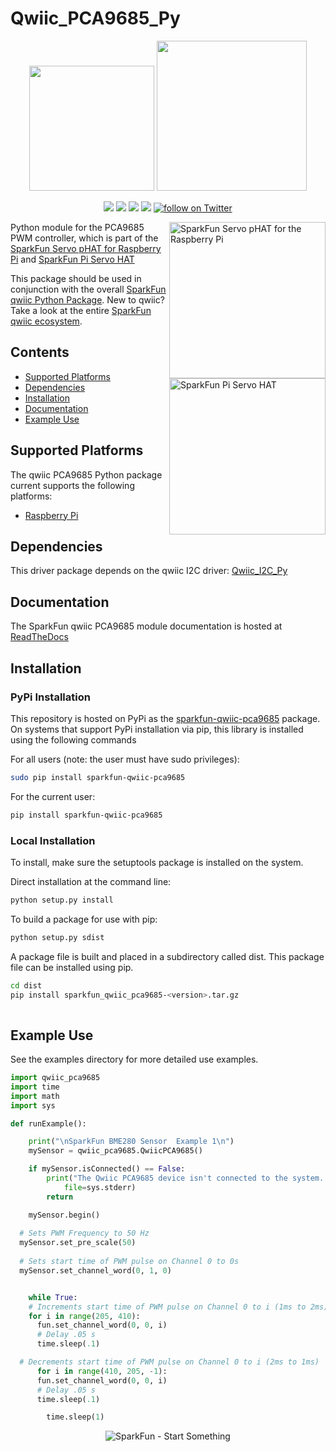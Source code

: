 Qwiic_PCA9685_Py
==============

<p align="center">
   <img src="https://cdn.sparkfun.com/assets/custom_pages/2/7/2/qwiic-logo-registered.jpg"  width=200>  
   <img src="https://www.python.org/static/community_logos/python-logo-master-v3-TM.png"  width=240>   
</p>
<p align="center">
	<a href="https://pypi.org/project/sparkfun-qwiic-pca9685/" alt="Package">
		<img src="https://img.shields.io/pypi/pyversions/sparkfun_qwiic_pca9685.svg" /></a>
	<a href="https://github.com/sparkfun/Qwiic_PCA9685_Py/issues" alt="Issues">
		<img src="https://img.shields.io/github/issues/sparkfun/Qwiic_PCA9685_Py.svg" /></a>
	<a href="https://qwiic-pca9685-py.readthedocs.io/en/latest/?" alt="Documentation">
		<img src="https://readthedocs.org/projects/qwiic-pca9685-py/badge/?version=latest&style=flat" /></a>
	<a href="https://github.com/sparkfun/Qwiic_PCA9685_Py/blob/master/LICENSE" alt="License">
		<img src="https://img.shields.io/badge/license-MIT-blue.svg" /></a>
	<a href="https://twitter.com/intent/follow?screen_name=sparkfun">
        	<img src="https://img.shields.io/twitter/follow/sparkfun.svg?style=social&logo=twitter"
           	 alt="follow on Twitter"></a>
	
</p>

<img src="https://cdn.sparkfun.com/assets/parts/1/3/8/2/7/15316-SparkFun_Servo_pHAT_for_Raspberry_Pi-01b.jpg"  align="right" width=250 alt="SparkFun Servo pHAT for the Raspberry Pi">

Python module for the PCA9685 PWM controller, which is part of the [SparkFun Servo pHAT for Raspberry Pi](https://www.sparkfun.com/products/15316) and [SparkFun Pi Servo HAT](https://www.sparkfun.com/products/14328)

This package should be used in conjunction with the overall [SparkFun qwiic Python Package](https://github.com/sparkfun/Qwiic_Py). New to qwiic? Take a look at the entire [SparkFun qwiic ecosystem](https://www.sparkfun.com/qwiic).

<img src="https://cdn.sparkfun.com/assets/parts/1/2/3/0/2/14328-01.jpg"  align="right" width=250 alt="SparkFun Pi Servo HAT">

## Contents
* [Supported Platforms](#supported-platforms)
* [Dependencies](#dependencies)
* [Installation](#installation)
* [Documentation](#documentation)
* [Example Use](#example-use)

Supported Platforms
--------------------
The qwiic PCA9685 Python package current supports the following platforms:
* [Raspberry Pi](https://www.sparkfun.com/search/results?term=raspberry+pi)
<!-- Platforms to be tested
* [NVidia Jetson Nano](https://www.sparkfun.com/products/15297)
* [Google Coral Development Board](https://www.sparkfun.com/products/15318)
-->

Dependencies 
---------------
This driver package depends on the qwiic I2C driver: 
[Qwiic_I2C_Py](https://github.com/sparkfun/Qwiic_I2C_Py)

Documentation
-------------
The SparkFun qwiic PCA9685 module documentation is hosted at [ReadTheDocs](https://qwiic-pca9685-py.readthedocs.io/en/latest/?)

Installation
-------------

### PyPi Installation
This repository is hosted on PyPi as the [sparkfun-qwiic-pca9685](https://pypi.org/project/sparkfun-qwiic-pca9685/) package. On systems that support PyPi installation via pip, this library is installed using the following commands

For all users (note: the user must have sudo privileges):
```sh
sudo pip install sparkfun-qwiic-pca9685
```
For the current user:

```sh
pip install sparkfun-qwiic-pca9685
```

### Local Installation
To install, make sure the setuptools package is installed on the system.

Direct installation at the command line:
```sh
python setup.py install
```

To build a package for use with pip:
```sh
python setup.py sdist
 ```
A package file is built and placed in a subdirectory called dist. This package file can be installed using pip.
```sh
cd dist
pip install sparkfun_qwiic_pca9685-<version>.tar.gz
  
```
Example Use
 ---------------
See the examples directory for more detailed use examples.

```python
import qwiic_pca9685
import time
import math
import sys

def runExample():

	print("\nSparkFun BME280 Sensor  Example 1\n")
	mySensor = qwiic_pca9685.QwiicPCA9685()

	if mySensor.isConnected() == False:
		print("The Qwiic PCA9685 device isn't connected to the system. Please check your connection", \
			file=sys.stderr)
		return

	mySensor.begin()
  
  # Sets PWM Frequency to 50 Hz
  mySensor.set_pre_scale(50)
  
  # Sets start time of PWM pulse on Channel 0 to 0s
  mySensor.set_channel_word(0, 1, 0)


	while True:
    # Increments start time of PWM pulse on Channel 0 to i (1ms to 2ms)
    for i in range(205, 410):
      fun.set_channel_word(0, 0, i)
      # Delay .05 s
      time.sleep(.1)

  # Decrements start time of PWM pulse on Channel 0 to i (2ms to 1ms)
	  for i in range(410, 205, -1):
      fun.set_channel_word(0, 0, i)
      # Delay .05 s
      time.sleep(.1)

		time.sleep(1)
```
<p align="center">
<img src="https://cdn.sparkfun.com/assets/custom_pages/3/3/4/dark-logo-red-flame.png" alt="SparkFun - Start Something">
</p>
